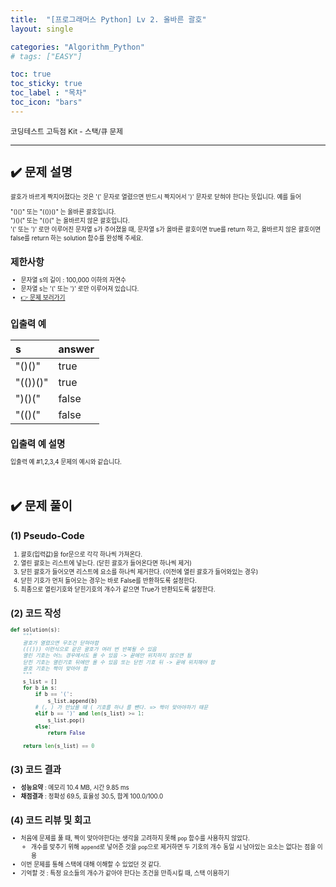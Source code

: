 ```yaml
---
title:  "[프로그래머스 Python] Lv 2. 올바른 괄호"
layout: single

categories: "Algorithm_Python"
# tags: ["EASY"]

toc: true
toc_sticky: true
toc_label : "목차"
toc_icon: "bars"
---
```


<small>코딩테스트 고득점 Kit - 스택/큐 문제<small>

***

# <span class="half_HL">✔️ 문제 설명</span>
괄호가 바르게 짝지어졌다는 것은 '(' 문자로 열렸으면 반드시 짝지어서 ')' 문자로 닫혀야 한다는 뜻입니다. 예를 들어

"()()" 또는 "(())()" 는 올바른 괄호입니다.<br>
")()(" 또는 "(()(" 는 올바르지 않은 괄호입니다.<br>
'(' 또는 ')' 로만 이루어진 문자열 s가 주어졌을 때, 문자열 s가 올바른 괄호이면 true를 return 하고, 올바르지 않은 괄호이면 false를 return 하는 solution 함수를 완성해 주세요.

## 제한사항
- 문자열 s의 길이 : 100,000 이하의 자연수
- 문자열 s는 '(' 또는 ')' 로만 이루어져 있습니다.
- [👉 문제 보러가기](https://school.programmers.co.kr/learn/courses/30/lessons/12909)

## 입출력 예

|s	|answer|
|:---|:----|
|"()()"|	true|
|"(())()"|	true|
|")()("|	false|
|"(()("|	false|

## 입출력 예 설명
입출력 예 #1,2,3,4
문제의 예시와 같습니다.

<br>

# <span class="half_HL">✔️ 문제 풀이</span>
## (1) Pseudo-Code
1. 괄호(입력값)을 for문으로 각각 하나씩 가져온다.
2. 열린 괄호는 리스트에 넣는다. (닫힌 괄호가 들어온다면 하나씩 제거)
3. 닫힌 괄호가 들어오면 리스트에 요소를 하나씩 제거한다. (이전에 열린 괄호가 들어와있는 경우)
4. 닫힌 기호가 먼저 들어오는 경우는 바로 False를 반환하도록 설정한다.
5. 최종으로 열린기호와 닫힌기호의 개수가 같으면 True가 반환되도록 설정한다.

## (2) 코드 작성
```python
def solution(s):
    """
    괄호가 열렸으면 무조건 닫혀야함
    ((())) 이런식으로 같은 괄호가 여러 번 반복될 수 있음
    열린 기호는 어느 경우에서도 올 수 있음 -> 끝에만 위치하지 않으면 됨
    닫힌 기호는 열린기호 뒤에만 올 수 있음 또는 닫힌 기호 뒤 -> 끝에 위치해야 함
    괄호 기호는 짝이 맞아야 함
    """
    s_list = []
    for b in s:
        if b == '(':
            s_list.append(b)
        # (, ) 가 만났을 때 ( 기호를 하나 를 뺀다. => 짝이 맞아야하기 때문
        elif b == ')' and len(s_list) >= 1:
            s_list.pop()
        else:
            return False
        
    return len(s_list) == 0
```

## (3) 코드 결과
- **성능요약** : 메모리 10.4 MB, 시간 9.85 ms
- **채점결과** : 정확성 69.5, 효율성 30.5, 합계 100.0/100.0

## (4) 코드 리뷰 및 회고
- 처음에 문제를 풀 때, 짝이 맞아야한다는 생각을 고려하지 못해 ```pop``` 함수를 사용하지 않았다.
  - 개수를 맞추기 위해 ```append```로 넣어준 것을 ```pop```으로 제거하면 두 기호의 개수 동일 시 남아있는 요소는 없다는 점을 이용 
- 이번 문제를 통해 스택에 대해 이해할 수 있었던 것 같다.
- 기억할 것 : 특정 요소들의 개수가 같아야 한다는 조건을 만족시킬 때, 스택 이용하기

<br>